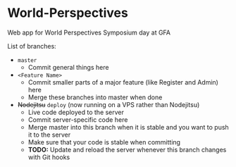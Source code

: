 World-Perspectives
======================

Web app for World Perspectives Symposium day at GFA

List of branches:

* `master`
  * Commit general things here
* `<Feature Name>`
  * Commit smaller parts of a major feature (like Register and Admin) here
  * Merge these branches into master when done
* ~~Nodejitsu~~ `deploy` (now running on a VPS rather than Nodejitsu)
  * Live code deployed to the server
  * Commit server-specific code here
  * Merge master into this branch when it is stable and you want to push it to the server
  * Make sure that your code is stable when committing
  * __TODO:__ Update and reload the server whenever this branch changes with Git hooks
